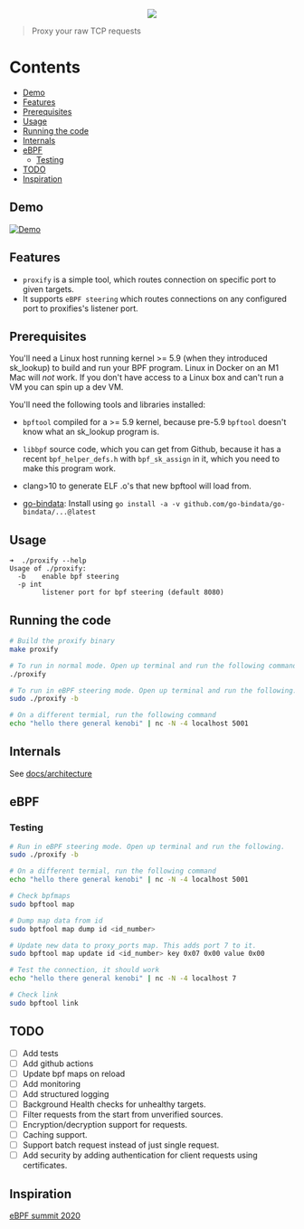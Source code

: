 <p align="center">
  <img src="https://user-images.githubusercontent.com/24803604/169649430-56ec4424-ff52-4559-933b-a6b105829861.png" />
</p>

> Proxy your raw TCP requests


# Contents

- [Demo](#demo)
- [Features](#features)
- [Prerequisites](#prerequisites)
- [Usage](#usage)
- [Running the code](#running-the-code)
- [Internals](#internals)
- [eBPF](#ebpf)
    - [Testing](#testing)
- [TODO](#todo)
- [Inspiration](#inspiration)

## Demo
[![Demo](https://asciinema.org/a/499416.svg)](https://asciinema.org/a/499416?autoplay=1)

## Features

- `proxify` is a simple tool, which routes connection on specific port to given targets.
- It supports `eBPF steering` which routes connections on any configured port to proxifies's listener port.

## Prerequisites

You'll need a Linux host running kernel >= 5.9 (when they introduced sk_lookup) to build and run your BPF program. Linux in Docker on an M1 Mac will _not_ work. If you don't have access to a Linux box and can't run a VM you can spin up a dev VM.

You'll need the following tools and libraries installed:
  - `bpftool` compiled for a >= 5.9 kernel, because pre-5.9 `bpftool` doesn't know what an sk_lookup program is.
  - `libbpf` source code, which you can get from Github, because it has a recent `bpf_helper_defs.h` with `bpf_sk_assign` in it, which you need to make this program work.
  - clang>10 to generate ELF .o's that new bpftool will load from.

- [go-bindata](https://github.com/go-bindata/go-bindata/): Install using `go install -a -v github.com/go-bindata/go-bindata/...@latest`

## Usage

```
➜  ./proxify --help
Usage of ./proxify:
  -b	enable bpf steering
  -p int
    	listener port for bpf steering (default 8080)
```

## Running the code

```bash
# Build the proxify binary
make proxify

# To run in normal mode. Open up terminal and run the following command
./proxify

# To run in eBPF steering mode. Open up terminal and run the following.
sudo ./proxify -b

# On a different termial, run the following command
echo "hello there general kenobi" | nc -N -4 localhost 5001
```

## Internals

See [docs/architecture](docs/architecture.md)

## eBPF

### Testing

```bash
# Run in eBPF steering mode. Open up terminal and run the following.
sudo ./proxify -b

# On a different termial, run the following command
echo "hello there general kenobi" | nc -N -4 localhost 5001

# Check bpfmaps
sudo bpftool map

# Dump map data from id
sudo bptfool map dump id <id_number>

# Update new data to proxy_ports map. This adds port 7 to it.
sudo bpftool map update id <id_number> key 0x07 0x00 value 0x00

# Test the connection, it should work
echo "hello there general kenobi" | nc -N -4 localhost 7

# Check link
sudo bpftool link
```

## TODO
- [ ] Add tests
- [ ] Add github actions
- [ ] Update bpf maps on reload
- [ ] Add monitoring
- [ ] Add structured logging
- [ ] Background Health checks for unhealthy targets. 
- [ ] Filter requests from the start from unverified sources.
- [ ] Encryption/decryption support for requests.
- [ ] Caching support.
- [ ] Support batch request instead of just single request.
- [ ] Add security by adding authentication for client requests using certificates.

## Inspiration

[eBPF summit 2020](https://ebpf.io/summit-2020-slides/eBPF_Summit_2020-Lightning-Jakub_Sitnicki-Steering_connections_to_sockets_with_BPF_socke_lookup_hook.pdf)
